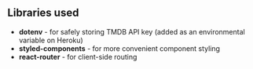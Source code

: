## Libraries used
+ **dotenv** - for safely storing TMDB API key (added as an environmental variable on Heroku)
+ **styled-components** - for more convenient component styling
+ **react-router** - for client-side routing